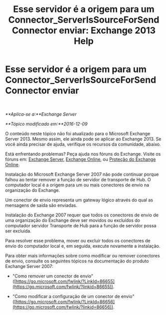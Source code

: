﻿---
title: 'Esse servidor é a origem para um Connector_ServerIsSourceForSendConnector enviar: Exchange 2013 Help'
TOCTitle: Esse servidor é a origem para um Connector_ServerIsSourceForSendConnector enviar
ms:assetid: 151c0014-c90c-4c52-8e74-4b3f1bc7aaf1
ms:mtpsurl: https://technet.microsoft.com/pt-br/library/ms.exch.setupreadiness.serverissourceforsendconnector(v=EXCHG.150)
ms:contentKeyID: 50484989
ms.date: 05/22/2018
mtps_version: v=EXCHG.150
ms.translationtype: MT
---

# Esse servidor é a origem para um Connector\_ServerIsSourceForSendConnector enviar

 

_**Aplica-se a:**Exchange Server_

_**Tópico modificado em:**2016-12-09_

O conteúdo neste tópico não foi atualizado para o Microsoft Exchange Server 2013. Mesmo assim, ele ainda pode se aplicar ao Exchange 2013. Se você ainda precisar de ajuda, verifique os recursos da comunidade, abaixo.

Está enfrentando problemas? Peça ajuda nos fóruns do Exchange. Visite os fóruns em: [Exchange Server](https://go.microsoft.com/fwlink/p/?linkid=60612), [Exchange Online](https://go.microsoft.com/fwlink/p/?linkid=267542), ou [Proteção do Exchange Online](https://go.microsoft.com/fwlink/p/?linkid=285351).

Instalação do Microsoft Exchange Server 2007 não pode continuar porque falhou ao tentar remover a função de servidor de transporte de Hub. O computador local é a origem para um ou mais conectores de envio na organização do Exchange.

Um conector de envio representa um gateway lógico através do qual as mensagens de saída são enviadas.

Instalação do Exchange 2007 requer que todos os conectores de envio de uma organização do Exchange deve ser movidos ou excluídos do computador servidor Transporte de Hub para a função de servidor possa ser excluída.

Para resolver esse problema, mover ou excluir todos os conectores de envio do computador local e, em seguida, execute novamente a instalação.

Para obter mais informações sobre como modificar ou remover conectores de envio, consulte os seguintes tópicos na documentação do produto Exchange Server 2007:

  - "Como remover um conector de envio" ([https://go.microsoft.com/fwlink/?LinkId=86655](https://go.microsoft.com/fwlink/?linkid=86655)).

  - "Como modificar a configuração de um conector de envio" ([https://go.microsoft.com/fwlink/?LinkId=86656](https://go.microsoft.com/fwlink/?linkid=86656)).

